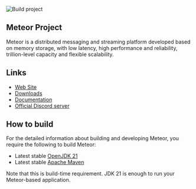 ![Build project](https://github.com/shallowx/meteor/blob/main/doc/badge.svg)

## Meteor Project

Meteor is a distributed messaging and streaming platform developed based on memory storage, with low latency, high
performance and reliability, trillion-level capacity and flexible scalability.

## Links

* [Web Site]()
* [Downloads]()
* [Documentation]()
* [Official Discord server]()

## How to build

For the detailed information about building and developing Meteor, you require the following to build Meteor:

* Latest stable [OpenJDK 21](https://adoptium.net/)
* Latest stable [Apache Maven](https://maven.apache.org/)

Note that this is build-time requirement. JDK 21 is enough to run your Meteor-based application.